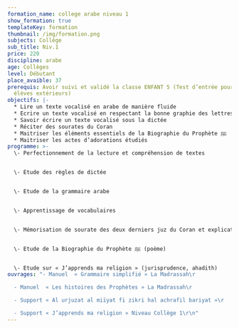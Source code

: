 ```yaml
---
formation_name: college arabe niveau 1
show_formation: true
templateKey: formation
thumbnail: /img/formation.png
subjects: Collège
sub_title: Niv.1
price: 220
discipline: arabe
age: Collèges
level: Débutant
place_avaible: 37
prerequis: Avoir suivi et validé la classe ENFANT 5 (Test d’entrée pour les
  élèves extérieurs)
objectifs: |-
  * Lire un texte vocalisé en arabe de manière fluide
  * Ecrire un texte vocalisé en respectant la bonne graphie des lettres 
  * Savoir écrire un texte vocalisé sous la dictée
  * Réciter des sourates du Coran
  * Maitriser les éléments essentiels de la Biographie du Prophète ﷺ
  * Maitriser les actes d’adorations étudiés
programme: >-
  \- Perfectionnement de la lecture et compréhension de textes


  \- Etude des règles de dictée 


  \- Etude de la grammaire arabe


  \- Apprentissage de vocabulaires


  \- Mémorisation de sourate des deux derniers juz du Coran et explication simplifiée


  \- Etude de la Biographie du Prophète ﷺ (poème)


  \- Etude sur « J’apprends ma religion » (jurisprudence, ahadith)
ouvrages: "- Manuel  « Grammaire simplifié » La Madrassah\r

  - Manuel  « Les histoires des Prophètes » La Madrassah\r

  - Support « Al urjuzat al miïyat fi zikri hal achrafil bariyat »\r

  - Support « J’apprends ma religion » Niveau Collège 1\r\n"
---
```

